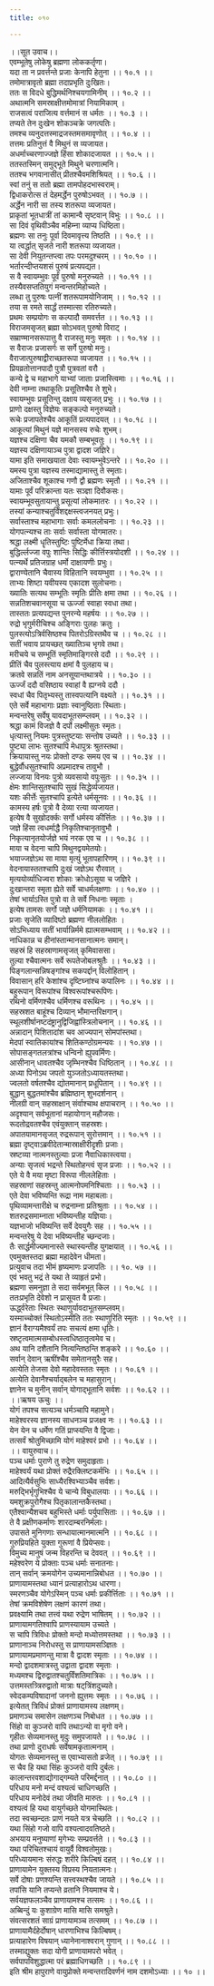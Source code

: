 ```yaml
---
title: ०१०

---
```

।।सूत उवाच।।  
एवम्भूतेषु लोकेषु ब्रह्मणा लोककर्तृणा।  
यदा ता न प्रवर्त्तन्ते प्रजाः केनापि हेतुना ।। १०.१ ।।  
तमोमात्रावृतो ब्रह्मा तदाप्रभृति दुःखितः।  
ततः स विदधे बुद्धिमर्थनिश्चयगामिनीम् ।। १०.२ ।।  
अथात्मनि समस्राक्षीत्तमोमात्रां नियामिकाम् ।  
राजसत्वं पराजित्य वर्त्तमानं स धर्मतः ।। १०.३ ।।  
तप्यते तेन दुःखेन शोकञ्चक्रे जगत्पतिः।  
तमश्च व्यनुदत्तस्माद्रजस्तमसमावृणोत् ।। १०.४ ।।  
तत्तमः प्रतिनुत्तं वै मिथुनं स व्यजायत।  
अधर्माच्चरणाज्जज्ञे हिंसा शोकादजायत ।। १०.५ ।।  
ततस्तस्मिन् समुद्भूते मिथुने चरणात्मनि।  
ततश्च भगवानासीत् प्रीतश्चैवमशिश्रियत् ।। १०.६ ।।  
स्वां तनुं स ततो ब्रह्मा तामपोहदभास्वराम्।  
द्विधाकरोत्स तं देहमर्द्धेन पुरुषोऽभवत् ।। १०.७ ।।  
अर्द्धेन नारी सा तस्य शतरूपा व्यजायत।  
प्राकृतां भूतधात्रीं तां कामान्वै सृष्टवान् विभुः ।। १०.८ ।।  
सा दिवं वृथिवीञ्चैव महिम्ना व्याप्य धिष्ठिता।  
ब्रह्मणः सा तनुः पूर्वा दिवमावृत्त्य तिष्ठति ।। १०.९ ।।  
या त्वर्द्धात् सृजते नारी शतरूपा व्यजायत।  
सा देवी नियुतन्तप्त्वा तपः परमदुश्चरम् ।। १०.१० ।।  
भर्तारन्दीप्तयशसं पुरुषं प्रत्यपद्यत।  
स वै स्वायम्भुवः पूर्वं पुरुषो मनुरुच्यते ।। १०.११ ।।  
तस्यैवसप्ततियुगं मन्वन्तरमिहोच्यते ।  
लब्धा तु पुरुषः पत्नीं शतरूपामयोनिजाम् ।। १०.१२ ।।  
तया स रमते सार्द्धं तस्मात्सा रतिरुच्यते।  
प्रथमः सम्प्रयोगः स कल्पादौ समवर्त्तत ।। १०.१३ ।।  
विराजमसृजत् ब्रह्मा सोऽभवत् पुरुषो विराट् ।  
सम्राण्मानसरूपात्तु वै राजस्तु मनुः स्मृतः ।। १०.१४ ।।  
स वैराजः प्रजासर्गः स सर्गे पुरुषो मनुः।  
वैराजात्पुरुषाद्वीराच्छतरूपा व्यजायत ।। १०.१५ ।।  
प्रियव्रतोत्तानपादौ पुत्रौ पुत्रवतां वरौ ।  
कन्ये द्वे च महाभागे याभ्यां जाताः प्रजास्त्विमाः ।। १०.१६ ।।  
देवी नाम्ना तथाकूतिः प्रसूतिश्चैव ते शुभे।  
स्वायम्भुवः प्रसूतिन्तु दक्षाय व्यसृजत् प्रभुः ।। १०.१७ ।।  
प्राणो दक्षस्तु विज्ञेयः सङ्कल्पो मनुरुच्यते।  
रूचेः प्रजापतेश्चैव आकूतिं प्रत्यपादयत् ।। १०.१८ ।।  
आकूत्यां मिथुनं यज्ञे मानसस्य रुचेः शुभम्।  
यज्ञश्च दक्षिणा चैव यमकौ सम्बभूवतुः ।। १०.१९ ।।  
यज्ञस्य दक्षिणायाञ्च पुत्रा द्वादश जज्ञिरे।  
यामा इति समाखयाता देवाः स्वायम्भुवेऽन्तरे ।। १०.२० ।।  
यमस्य पुत्रा यज्ञस्य तस्माद्यामास्तु ते स्मृताः।  
अजिताश्चैव शूकाश्च गणौ द्वौ ब्रह्मणः स्मृतौ ।। १०.२१ ।।  
यामाः पूर्वं परिक्रान्ता यतः सञ्ज्ञा दिवौकसः।  
स्वायम्भूवसुतायान्तु प्रसूत्यां लोकमातरः ।। १०.२२ ।।  
तस्यां कन्याश्चतुर्विंशद्दक्षस्त्वजनयत् प्रभुः।  
सर्वास्ताश्च महाभागाः सर्वाः कमललोचनाः ।। १०.२३ ।।  
योगपत्न्यश्च ताः सर्वाः सर्वास्ता योगमातरः।  
श्रद्धा लक्ष्मी धॄतिस्तुष्टिः पुष्टिर्मेधा क्रिया तथा।  
बुद्धिर्ल्लज्जा वपुः शान्तिः सिद्धिः कीर्त्तिस्त्रयोदशी ।। १०.२४ ।।  
पत्न्यर्थे प्रतिजग्राह धर्मो दाक्षायणीः प्रभुः।  
द्वाराण्येतानि चैवास्य विहितानि स्वयम्भुवा ।। १०.२५ ।।  
ताभ्यः शिष्टा यवीयस्य एकादश सुलोचनाः।  
ख्यातिः सत्यथ सम्भूतिः स्मृतिः प्रीतिः क्षमा तथा ।। १०.२६ ।।  
सन्नतिशचवानसूया च ऊर्ज्जा स्वाहा स्वधा तथा।  
तास्ततः प्रत्यपद्यन्त पुनरन्ये महर्षयः ।। १०.२७ ।।  
रुद्रो भृगुर्मरीचिश्च अङ्गिराः पुलहः क्रतुः ।  
पुलस्त्योऽत्रिर्वसिष्ठश्च पितरोऽग्रिस्तथैव च ।। १०.२८ ।।  
सतीं भवाय प्रायच्छत् ख्यातिञ्च भृगवे तथा।  
मरीचये च सम्भूतिं स्मृतिमाङ्गिरसे ददौ ।। १०.२९ ।।  
प्रीतिं चैव पुलस्त्याय क्षमां वै पुलहाय च।  
क्रतवे सन्नतिं नाम अनसूयान्तथात्रये ।। १०.३० ।।  
ऊर्ज्जं ददौ वसिष्ठाय स्वाहां वै ह्यग्नये ददौ ।  
स्वधां चैव पितृभ्यस्तु तास्वपत्यानि वक्ष्यते ।। १०.३१ ।।  
एते सर्वे महाभागाः प्रज्ञाः स्वानुष्ठिताः स्थिताः।  
मन्वन्तरेषु सर्वेषु यावदाभूतसम्प्लवम् ।। १०.३२ ।।  
श्रद्धा कामं विजज्ञे वै दर्पो लक्ष्मीसुतः स्मृतः।  
धृत्यास्तु नियमः पुत्रस्तुष्टयाः सन्तोष उच्यते ।। १०.३३ ।।  
पुष्ट्या लाभः सुतश्चापि मेधापुत्रः श्रुतस्तथा।  
क्रियायास्तु नयः प्रोक्तो दण्डः समय एव च ।। १०.३४ ।।  
बुद्धेर्वौधसुतश्चापि अप्रमादश्च तावुभौ ।  
लज्जाया विनयः पुत्रो व्यवसायो वपुःसुतः ।। १०.३५ ।।  
क्षेमः शान्तिसुतश्चापि सुखं सिद्धेर्व्यजायत।  
यशः कीर्त्तेः सुतश्चापि इत्येते धर्मसूनवः ।। १०.३६ ।।  
कामस्य हर्षः पुत्रो वै देव्या रत्या व्यजायत।  
इत्येष वै सुखोदर्क्कः सर्गो धर्मस्य कीर्त्तितः ।। १०.३७ ।।  
जज्ञे हिंसा त्वधर्माद्धै निकृतिश्चानृतावुभौ ।  
निकृत्यानृतयोर्जज्ञे भयं नरक एव च ।। १०.३८ ।।  
माया च वेदना चापि मिथुनद्वयमेतयोः।  
भयाज्जज्ञेऽथ सा माया मृत्युं भूतापहारिणम् ।। १०.३९ ।।  
वेदनायास्ततश्चापि दुःखं जज्ञेऽथ रौरवात् ।  
मृत्ययोर्व्याधिज्वरा शोकाः क्रोधोऽसूया च जज्ञिरे ।  
दुःखान्तरा स्मृता ह्येते सर्वे चाधर्मलक्षणाः ।। १०.४० ।।  
तेषां भार्याऽस्ति पुत्रो वा ते सर्वे निधनाः स्मृताः ।  
इत्येष तामसः सर्गो जज्ञे धर्मनियामकः ।। १०.४१ ।।  
प्रजाः सृजेति व्यादिष्टो ब्रह्मणा नीललोहितः ।  
सोऽभिध्याय सतीं भार्यान्निर्ममे ह्यात्मसम्भवाम् ।। १०.४२ ।।  
नाधिकान्न च हीनांस्तान्मानसानात्मनः समान्।  
सहस्रं हि सहस्राणामसृजत् कृमिवाससा।  
तुल्या श्चैवात्मनः सर्वे रूपतेजोबलश्रुतैः ।। १०.४३ ।।  
पिङ्गलान्सन्निषङ्गांश्च सकपर्द्दान् विलोहितान् ।  
विवासान् हरि केशांश्च दृष्टिघ्नांश्च कपालिनः ।। १०.४४ ।।  
बहुरूपान् विरूपांश्च विश्वरूपांश्चरूपिणः।  
रथिनो वर्मिणश्चैव धर्मिणश्च वरूथिनः ।। १०.४५ ।।  
सहस्रशत बाहूंश्च दिव्यान् भौमान्तरिक्षगान्।  
स्थूलशीर्षानष्टदंष्ट्रानुद्विजिह्वांस्त्रिलोचनान् ।। १०.४६ ।।  
अन्नादान् पिशितादांश चव आज्यपान् सोमपांस्तथा।  
मेदपां स्वातिकायांश्च शितिकण्ठोग्रमन्यवः ।। १०.४७ ।।  
सोपासङ्गतलत्रांश्च धन्विनो ह्युपवर्मिणः।  
आसीनान् धावतश्चैव जृम्भिनश्चैव धिष्ठितान् ।। १०.४८ ।।  
अध्या पिनोऽथ जपतो युञ्जतोऽध्यायतस्तथा।  
ज्वलतो वर्षतश्चैव द्योतमानान् प्रधूपितान् ।। १०.४९ ।।  
बुद्धान् बुद्धतमांश्चैव ब्रह्मिष्ठान् शुभदर्शनान् ।  
नीलग्री वान् सहस्राक्षान् संर्वाश्चाथ क्षपाचरान् ।। १०.५० ।।  
अदृश्यान् सर्वभूतानां महायोगान् महौजसः।  
रूदतोद्रवतश्चैव एवंयुक्तान् सहस्रशः।  
अपातयामानसृजत् रुद्ररूपान् सुरोत्तमान् ।। १०.५१ ।।  
ब्रह्मा दृष्ट्वाऽब्रवीदेतान्मास्राक्षीरीदृशीः प्रजाः।  
स्रष्टव्या नात्मनस्तुल्याः प्रजा नैवाधिकास्त्वया।  
अन्याः सृजत्वं भद्रन्ते स्थितोहन्त्वं सृज प्रजाः ।। १०.५२ ।।  
एते ये वै मया मृष्टा विरूपा नीललेहिताः ।  
सहस्राणां सहस्रन्तु आत्मनोपमनिश्चिताः ।। १०.५३ ।।  
एते देवा भविष्यन्ति रूद्रा नाम महाबलाः।  
पृथिव्यामन्तारीक्षे च रुद्रनाम्ना प्रतिश्रुताः ।। १०.५४ ।।  
शतरुद्रसमाम्नाता भविष्यन्तीह यज्ञियाः।  
यज्ञभाजो भविष्यन्ति सर्वे देवयुगैः सह ।। १०.५५ ।।  
मन्वन्तरेषु ये देवा भविष्यन्तीह च्छन्दजाः।  
तैः सार्द्धमीज्यमानास्ते स्थास्यन्तीह युगक्षयात् ।। १०.५६ ।।  
एवमुक्तस्तदा ब्रह्मा महादेवेन धीमता।  
प्रत्युवाच तदा भीमं हृष्यमाणः प्रजापतिः ।। १०. ५७ ।।  
एवं भवतु भद्रं ते यथा ते व्याहृतं प्रभो।  
ब्रह्मणा समनुज्ञा ते सदा सर्वमभूत् किल ।। १०.५८ ।।  
ततःप्रभृति देवेशो न प्रासूयत वै प्रजाः।  
ऊर्द्ध्वरेताः स्थितः स्थाणुर्यावदाभूतसम्प्लवम्।  
यस्माच्चोक्तं स्थितोऽस्मीति ततः स्थाणुरिति स्मृतः ।। १०.५९ ।।  
ज्ञानं वैराग्यमैश्वर्यं तपः सचत्यं क्षमा धृतिः।  
स्रष्टृत्वमात्मसम्बोधस्त्वधिष्ठातृत्वमेव च।  
अथ यानि दशैतानि नित्यन्तिष्ठन्ति शङ्करे ।। १०.६० ।।  
सर्वान् देवान् ऋषींश्चैव समेतानसुरैः सह।  
अत्येति तेजसा देवो महादेवस्ततः स्मृतः ।। १०.६१ ।।  
अत्येति देवानैश्चर्याद्बलेन च महासुरान्।  
ज्ञानेन च मुनीन् सर्वान् योगाद्भूतानि सर्वशः ।। १०.६२ ।।  
।।ऋषय ऊचुः ।।  
योगं तपश्च सत्यञ्च धर्मञ्चापि महामुने।  
माहेश्वरस्य ज्ञानस्य साधनञ्च प्रजक्ष्व नः ।। १०.६३ ।।  
येन येन च धर्मेण गतिं प्राप्स्यन्ति वै द्विजाः।  
तत्सर्वं श्रोतुमिच्छामि योगं माहेश्वरं प्रभो ।। १०.६४ ।।  
।। वायुरुवाच।।  
पञ्च धर्माः पुराणे तु रुद्रेण समुदाहृताः।  
माहेश्वर्यं यथा प्रोक्तं रुद्रैरक्लिष्टकर्मभिः ।। १०.६५ ।।  
आदित्यैर्वसुभिः साध्यैरश्विभ्याञ्चैव सर्वशः।  
मरुद्भिर्भृगुभिश्चैव ये चान्ये विबुधालयाः ।। १०.६६ ।।  
यमशुक्रपुरोगैश्च पितृकालान्तकैस्तथा।  
एतैश्वान्यैशचव बहुभिस्ते धर्माः पर्युपासिताः ।। १०.६७ ।।  
ते वै प्रक्षीणकर्माणः शारदाम्बरनिर्मलाः।  
उपासते मुनिगणाः सन्धायात्मानमात्मनि ।। १०.६८ ।।  
गुरुप्रियहिते युक्ता गुरूणां वै प्रियेप्सवः।  
विमुच्य मानुषं जन्म विहरन्ति च देववत् ।। १०.६९ ।।  
महेश्वरेण ये प्रोक्ताः पञ्च धर्माः सनातनाः।  
तान् सर्वान् क्रमयोगेन उच्यमानान्निबोधत ।। १०.७० ।।  
प्राणायामस्तथा ध्यानं प्रत्याहारोऽथ धारणा।  
स्मरणञ्चैव योगेऽस्मिन् पञ्च धर्माः प्रकीर्त्तिताः ।। १०.७१ ।।  
तेषां क्रमविशेषेण लक्षणं कारणं तथा।  
प्रवक्ष्यामि तथा तत्त्वं यथा रुद्रेण भाषितम् ।। १०.७२ ।।  
प्राणायामगतिश्वापि प्राणस्यायाम उच्यते ।  
स चापि त्रिविधः प्रोक्तो मन्दो मध्योत्तमस्तथा ।। १०.७३ ।।  
प्राणानाञ्च निरोधस्तु स प्राणायामसञ्ज्ञितः ।  
प्राणायामप्रमाणन्तु मात्रा वै द्वादश स्मृताः ।। १०.७४ ।।  
मन्दो द्वादशमात्रस्तु उद्वाता द्वादश स्मृताः ।  
मध्यमश्च द्विरुद्वातश्चतुर्विंशतिमात्रिकः ।। १०.७५ ।।  
उत्तमस्तत्र्त्रिरुद्वातो मात्राः षट्‌त्रिंशदुच्यते।  
स्वेदकम्पविषादानां जननो ह्युत्तमः स्मृतः ।। १०.७६ ।।  
इत्येतत् त्रिविधं प्रोक्तं प्राणायामस्य लक्षणम्।  
प्रमाणञ्च समासेन लक्षणञ्च निबोधत ।। १०.७७ ।।  
सिंहो वा कुञ्जरो वापि तथाऽन्यो वा मृगो वने।  
गृहीतः सेव्यमानस्तु मृदुः समुपजायते ।। १०.७८ ।।  
तथा प्राणो दुराधर्षः सर्वेषामकृतात्मनाम् ।  
योगतः सेव्यमानस्तु स एवाभ्यासतो व्रजेत् ।। १०.७९ ।।  
स चैव हि यथा सिंहः कुञ्जरो वापि दुर्बलः।  
कालान्तरवशाद्योगाद्गम्यते परिमर्द्दनात् ।। १०.८० ।।  
परिधाय मनो मन्दं वश्यत्वं चाधिगच्छति ।  
परिधाय मनोदेवं तथा जीवति मारुतः ।। १०.८१ ।।  
वश्यत्वं हि यथा वायुर्गच्छते योगमास्थितः।  
तदा स्वच्छन्दतः प्राणं नयते यत्र चेच्छति ।। १०.८२ ।।  
यथा सिंहो गजो वापि वश्यत्वादवतिष्ठते।  
अभयाय मनुष्याणां मृगेभ्यः सम्प्रवर्त्तते ।। १०.८३ ।।  
यथा परिचितश्चायं वायुर्वै विश्वतोमुखः।  
परिध्यायमानः संरुद्धः शरीरे किल्बिषं दहत् ।। १०.८४ ।।  
प्राणायामेन युक्तस्य विप्रस्य नियतात्मनः।  
सर्वे दोषाः प्रणश्यन्ति सत्त्वस्थश्चैव जायते ।। १०.८५ ।।  
तपांसि यानि तप्यन्ते व्रतानि नियमाश्च ये।  
सर्वयज्ञफलञ्चैव प्राणायामश्च तत्समः ।। १०.८६ ।।  
अब्बिन्दुं यः कुशाग्रेण मासि मासि समश्रुते।  
संवत्सरशतं साग्रं प्राणायामञ्च तत्समम् ।। १०.८७ ।।  
प्राणायामैर्दहेर्दोषान् धारणाभिश्च किल्बिषम्।  
प्रत्याहारेण विषयान् ध्यानेनानाश्वरान् गुणान् ।। १०.८८ ।।  
तस्माद्युक्तः सदा योगी प्राणायामपरो भवेत् ।  
सर्वपापविशुद्धात्मा परं ब्रह्माधिगच्छति ।। १०.८९ ।।  
इति श्रीम हापुराणे वायुप्रोक्ते मन्वन्तरादिवर्णनं नाम दशमोऽध्याः ।। १० ।।